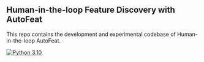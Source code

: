 ## Human-in-the-loop Feature Discovery with AutoFeat
This repo contains the development and experimental codebase of Human-in-the-loop AutoFeat.

[![Python 3.10](https://img.shields.io/badge/python-3.10-blue.svg)](https://www.python.org/downloads/release/python-31012/)
